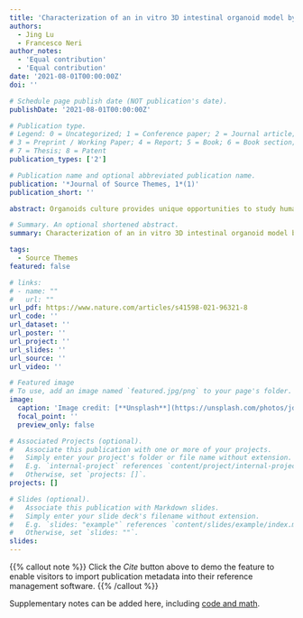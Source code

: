 ```yaml
---
title: 'Characterization of an in vitro 3D intestinal organoid model by using massive RNAseq-based transcriptome profiling'
authors:
  - Jing Lu
  - Francesco Neri
author_notes:
  - 'Equal contribution'
  - 'Equal contribution'
date: '2021-08-01T00:00:00Z'
doi: ''

# Schedule page publish date (NOT publication's date).
publishDate: '2021-08-01T00:00:00Z'

# Publication type.
# Legend: 0 = Uncategorized; 1 = Conference paper; 2 = Journal article;
# 3 = Preprint / Working Paper; 4 = Report; 5 = Book; 6 = Book section;
# 7 = Thesis; 8 = Patent
publication_types: ['2']

# Publication name and optional abbreviated publication name.
publication: '*Journal of Source Themes, 1*(1)'
publication_short: ''

abstract: Organoids culture provides unique opportunities to study human diseases and to complement animal models. Several organs and tissues can be in vitro cultured in 3D structures resembling in vivo tissue organization. Organoids culture contains most of the cell types of the original tissue and are maintained by growth factors mimicking the in vivo state. However, the system is yet not fully understood, and specific in vivo features especially those driven by cell-extrinsic factors may be lost in culture. Here we show a comprehensive transcriptome-wide characterization of mouse gut organoids derived from different intestinal compartments and from mice of different gender and age. RNA-seq analysis showed that the in vitro culture strongly influences the global transcriptome of the intestinal epithelial cells (~ 60% of the total variance). Several compartment-, age- and gender-related transcriptome features are lost after culturing indicating that they are driven by niche or systemic factors. However, certain intrinsic transcriptional programs, for example, some compartment-related features and a minority of gender- and aging- related features are maintained in vitro which suggested possibilities for these features to be studied in this system. Moreover, our study provides knowledge about the cell-extrinsic or cell-intrinsic origin of intestinal epithelial transcriptional programs. We anticipated that our characterization of this in vitro system is an important reference for scientists and clinicians using intestinal organoids as a research model.

# Summary. An optional shortened abstract.
summary: Characterization of an in vitro 3D intestinal organoid model by using massive RNAseq-based transcriptome profiling.

tags:
  - Source Themes
featured: false

# links:
# - name: ""
#   url: ""
url_pdf: https://www.nature.com/articles/s41598-021-96321-8
url_code: ''
url_dataset: ''
url_poster: ''
url_project: ''
url_slides: ''
url_source: ''
url_video: ''

# Featured image
# To use, add an image named `featured.jpg/png` to your page's folder.
image:
  caption: 'Image credit: [**Unsplash**](https://unsplash.com/photos/jdD8gXaTZsc)'
  focal_point: ''
  preview_only: false

# Associated Projects (optional).
#   Associate this publication with one or more of your projects.
#   Simply enter your project's folder or file name without extension.
#   E.g. `internal-project` references `content/project/internal-project/index.md`.
#   Otherwise, set `projects: []`.
projects: []

# Slides (optional).
#   Associate this publication with Markdown slides.
#   Simply enter your slide deck's filename without extension.
#   E.g. `slides: "example"` references `content/slides/example/index.md`.
#   Otherwise, set `slides: ""`.
slides:
---
```


{{% callout note %}}
Click the _Cite_ button above to demo the feature to enable visitors to import publication metadata into their reference management software.
{{% /callout %}}

Supplementary notes can be added here, including [code and math](https://wowchemy.com/docs/content/writing-markdown-latex/).
